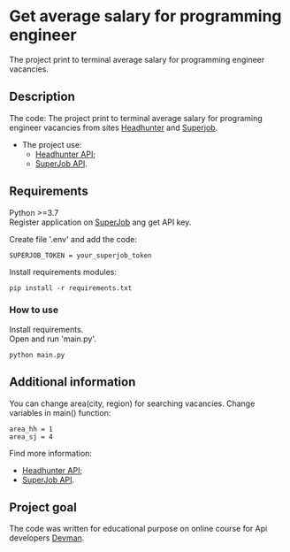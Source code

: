 # Get average salary for programming engineer
The project print to terminal average salary for programming engineer vacancies. 


## Description
The code: 
The project print to terminal average salary for programing engineer vacancies from sites [Headhunter](https://hh.ru) and [Superjob](https://www.superjob.ru/).

* The project use:  
  * [Headhunter API](https://github.com/hhru/api);  
  * [SuperJob API](https://api.superjob.ru/doc/api2-public/).
  

## Requirements
Python >=3.7  
Register application on [SuperJob](https://api.superjob.ru/info/) ang get API key.  

Create file '.env' and add the code:
```
SUPERJOB_TOKEN = your_superjob_token
```

Install requirements modules:
```
pip install -r requirements.txt	
```


### How to use

Install requirements.  
Open and run 'main.py'.
```
python main.py	
```


## Additional information
You can change area(city, region) for searching vacancies.
Change variables in main() function:
```
area_hh = 1
area_sj = 4
```
Find more information:
 * [Headhunter API](https://github.com/hhru/api/blob/master/docs/areas.md);  
 * [SuperJob API](https://api.superjob.ru/#townlist).


## Project goal

The code was written for educational purpose on online course for Api developers [Devman](http://dvmn.org). 

